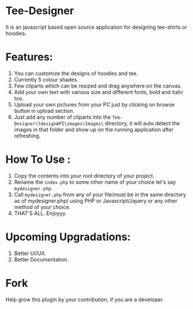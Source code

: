 Tee-Designer
============

It is an javascript based open source application for designing tee-shirts or hoodies.

Features:
========================
1. You can customize the designs of hoodies and tee.
2. Currently 5 colour shades.
3. Few cliparts which can be resized and drag anywhere on the canvas.
4. Add your own text with various size and different fonts, bold and italic too.
5. Upload your own pictures from your PC just by clicking on browse button in upload section.
6. Just add any number of cliparts into the `Tee-Designer\tdesignAPI\images\Images\` directory, it will auto detect the images in that folder and show up on the running application after refreshing.

How To Use :
=================
1. Copy the contents into your root directory of your project.
2. Rename the `index.php` to some other name of your choice let's say `mydesigner.php`.
3. Call `mydesigner.php` from any of your file(must be in the same directory as of mydesigner.php)  using PHP or Javascript/Jquery or any other method of your choice.
4. THAT'S ALL. Enjoyyy.

Upcoming Upgradations:
========================
1. Better UI/UX.
2. Better Documentation.

Fork
====
  Help grow this plugin by your contribution, if you are a developer.
  
